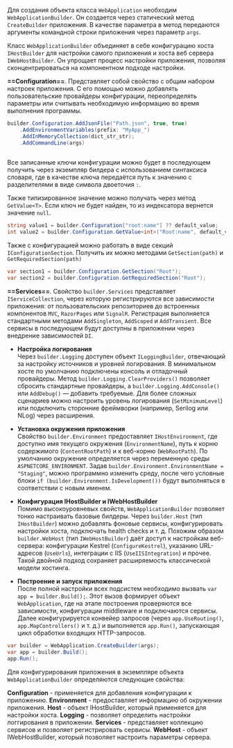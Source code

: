 Для создания объекта класса `WebApplication` необходим  `WebApplicationBuilder`. Он создается через статический метод `CreateBuilder` приложения. В качестве параметра
в метод передаются аргументы командной строки приложения через параметр `args`.

Класс `WebApplicationBuilder` объединяет в себе конфигурацию хоста `IHostBuilder` для настройки самого приложения и хоста веб сервера `IWebHostBuilder`.  Он упрощает процесс настройки приложения, позволяя сконцентрироваться на компонентном подходе настройки.

**==Configuration==**. Представляет собой свойство с общим набором настроек приложения. С его помощью можно добавлять пользовательские провайдеры конфигурации, переопределять параметры или считывать необходимую информацию во время выполнения программы.

```c#
builder.Configuration.AddJsonFile("Path.json", true, true)
	.AddEnvironmentVariables(prefix: "MyApp_")
	.AddInMemoryCollection(dict_str_str);
	.AddCommandLine(args)
	
```

Все записанные ключи конфигурации можно будет в последующем получить через экземпляр билдера с использованием синтаксиса словаря, где в качестве ключа
передаётся путь к значению с разделителями в виде символа двоеточия `:`.

Также типизированное значение можно получать через метод `GetValue<T>`.
Если ключ не будет найден, то из индексатора вернется значение `null`. 

```c#
string value1 = builder.Configuration["root:name"] ?? default_value;
int value2 = builder.Configuration.GetValue<int>("Root:name", default_value);
```

Также с конфигурацией можно работать в виде секций `IConfigurationSection`.
Получить их можно методами `GetSection(path)` и `GetRequiredSection(path)`

```c#
var section1 = builder.Configuration.GetSection("Root");
var section2 = builder.Configuration.GetRequiredSection("Root");
```


**==Services==**.  Свойство `builder.Services` представляет `IServiceCollection`, через которую регистрируются все зависимости приложения: от пользовательских репозиториев до встроенных компонентов `MVC`, `RazorPages` или `SignalR`. Регистрация выполняется стандартными методами `AddSingleton`, `AddScoped` и `AddTransient`. Все сервисы в последующем будут доступны в приложении через внедрение зависимостей `DI`.

    
- **Настройка логирования**  
    Через `builder.Logging` доступен объект `ILoggingBuilder`, отвечающий за настройку источников и уровней логирования. В минимальном хосте по умолчанию подключены консоль и отладочный провайдеры. Метод `builder.Logging.ClearProviders()` позволяет сбросить стандартные провайдеры, а `builder.Logging.AddConsole()` или `AddDebug()` — добавить требуемые. Для более сложных сценариев можно настроить уровень логирования (`SetMinimumLevel`) или подключить сторонние фреймворки (например, Serilog или NLog) через расширения.
    
- **Установка окружения приложения**  
    Свойство `builder.Environment` предоставляет `IHostEnvironment`, где доступно имя текущего окружения (`EnvironmentName`), путь к корню содержимого (`ContentRootPath`) и к веб-корню (`WebRootPath`). По умолчанию окружение определяется через переменную среды `ASPNETCORE_ENVIRONMENT`. Задав `builder.Environment.EnvironmentName = "Staging"`, можно программно изменить среду, после чего условные блоки `if (builder.Environment.IsDevelopment())` будут выполняться в соответствии с новым именем.
    
- **Конфигурация IHostBuilder и IWebHostBuilder**  
    Помимо высокоуровневых свойств, `WebApplicationBuilder` позволяет тонко настраивать базовые билдеры. Через `builder.Host` (тип `IHostBuilder`) можно добавлять фоновые сервисы, конфигурировать настройки хоста, подключать health checks и т. д. Похожим образом `builder.WebHost` (тип `IWebHostBuilder`) даёт доступ к настройкам веб-сервера: конфигурации Kestrel (`ConfigureKestrel`), указанию URL-адресов (`UseUrls`), интеграции с IIS (`UseIISIntegration`) и прочее. Такой двойной подход сохраняет расширяемость классической модели хостинга.
    
- **Построение и запуск приложения**  
    После полной настройки всех подсистем необходимо вызвать `var app = builder.Build();`. Этот вызов формирует объект `WebApplication`, где на этапе построения проверяются все зависимости, конфигурации middleware и подключаются сервисы. Далее конфигурируется конвейер запросов (через `app.UseRouting()`, `app.MapControllers()` и т. д.) и выполняется `app.Run()`, запускающая цикл обработки входящих HTTP-запросов.


```c# 
var builder = WebApplication.CreateBuilder(args);
var app = builder.Build();
app.Run();
```

Для конфигурирования приложения в экземпляре объекта `WebApplicationBuilder` определяются следующие свойства:

**Configuration** - применяется для добавления конфигурации к приложению.
**Environment** - предоставляет информацию об окружении приложения.
**Host** - объект IHostBuilder, который применяется для настройки хоста.
**Logging** - позволяет определить настройки логгирования в приложении.
**Services** - представляет коллекцию сервисов и позволяет регистрировать сервисы.
**WebHost** - объект IWebHostBuilder, который позволяет настроить параметры сервера.